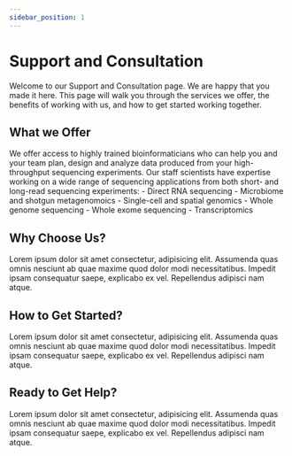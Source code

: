 ```yaml
---
sidebar_position: 1
---
```


# Support and Consultation

Welcome to our Support and Consultation page.  We are happy that you made it here.  This page will walk you through the services we offer, the benefits of working with us, and how to get started working together.

## What we Offer

We offer access to highly trained bioinformaticians who can help you and your team plan, design and analyze data produced from your high-throughput sequencing experiments.  Our staff scientists have expertise working on a wide range of sequencing applications from both short- and long-read sequencing experiments:
    - Direct RNA sequencing
    - Microbiome and shotgun metagenomoics
    - Single-cell and spatial genomics
    - Whole genome sequencing
    - Whole exome sequencing
    - Transcriptomics

## Why Choose Us?

Lorem ipsum dolor sit amet consectetur, adipisicing elit. Assumenda quas omnis nesciunt ab quae maxime quod dolor modi necessitatibus. Impedit ipsam consequatur saepe, explicabo ex vel. Repellendus adipisci nam atque.

## How to Get Started?
Lorem ipsum dolor sit amet consectetur, adipisicing elit. Assumenda quas omnis nesciunt ab quae maxime quod dolor modi necessitatibus. Impedit ipsam consequatur saepe, explicabo ex vel. Repellendus adipisci nam atque.

## Ready to Get Help?
Lorem ipsum dolor sit amet consectetur, adipisicing elit. Assumenda quas omnis nesciunt ab quae maxime quod dolor modi necessitatibus. Impedit ipsam consequatur saepe, explicabo ex vel. Repellendus adipisci nam atque.